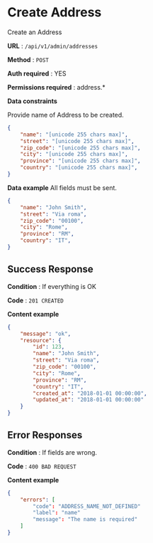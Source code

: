 # Create Address

Create an Address

**URL** : `/api/v1/admin/addresses`

**Method** : `POST`

**Auth required** : YES

**Permissions required** : address.*

**Data constraints**

Provide name of Address to be created.

```json
{
    "name": "[unicode 255 chars max]",
    "street": "[unicode 255 chars max]",
    "zip_code": "[unicode 255 chars max]",
    "city": "[unicode 255 chars max]",
    "province": "[unicode 255 chars max]",
    "country": "[unicode 255 chars max]",
}
```

**Data example** All fields must be sent.

```json
{
    "name": "John Smith",
    "street": "Via roma",
    "zip_code": "00100",
    "city": "Rome",
    "province": "RM",
    "country": "IT",
}
```

## Success Response

**Condition** : If everything is OK

**Code** : `201 CREATED`

**Content example**

```json
{
	"message": "ok",
	"resource": {
	    "id": 123,
	    "name": "John Smith",
	    "street": "Via roma",
	    "zip_code": "00100",
	    "city": "Rome",
	    "province": "RM",
	    "country": "IT",
	    "created_at": "2018-01-01 00:00:00",
	    "updated_at": "2018-01-01 00:00:00"
	}
}
```

## Error Responses

**Condition** : If fields are wrong.

**Code** : `400 BAD REQUEST`

**Content example**

```json
{
    "errors": [
        "code": "ADDRESS_NAME_NOT_DEFINED"
        "label": "name"
        "message": "The name is required"
    ]
}
```